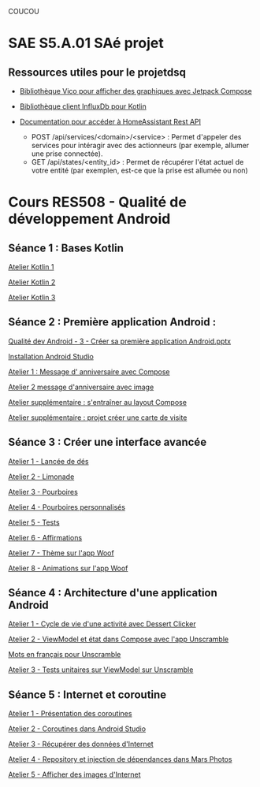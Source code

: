 COUCOU
# SAE S5.A.01 SAé projet

## Ressources utiles pour le projetdsq
* [Bibliothèque Vico pour afficher des graphiques avec Jetpack Compose](https://patrykandpatrick.com/vico/wiki/)

* [Bibliothèque client InfluxDb pour Kotlin](https://github.com/influxdata/influxdb-client-java/tree/master/client-kotlin)

* [Documentation pour accéder à HomeAssistant Rest API](https://developers.home-assistant.io/docs/api/rest/)
  * POST /api/services/\<domain\>/\<service\> : Permet d'appeler des services pour intéragir avec des actionneurs (par exemple, allumer une prise connectée). 
  * GET /api/states/\<entity_id\> : Permet de récupérer l'état actuel de votre entité (par exemplen, est-ce que la prise est allumée ou non)

# Cours RES508 - Qualité de développement Android

## Séance 1 : Bases Kotlin

[Atelier Kotlin 1](https://developer.android.com/codelabs/basic-android-kotlin-compose-first-program?hl=fr)

[Atelier Kotlin 2](https://developer.android.com/codelabs/basic-android-kotlin-compose-collections?hl=fr)

[Atelier Kotlin 3](https://developer.android.com/codelabs/basic-android-kotlin-compose-higher-order-functions?hl=fr)

## Séance 2 : Première application Android :

[Qualité dev Android - 3 - Créer sa première application Android.pptx](https://github.com/Josstoh/res508-qualite-dev-android/files/13635458/Qualite.dev.Android.-.3.-.Creer.sa.premiere.application.Android.pptx)

[Installation Android Studio](https://developer.android.com/codelabs/basic-android-kotlin-compose-first-app?hl=fr#0)

[Atelier 1 : Message d' anniversaire avec Compose](https://developer.android.com/codelabs/basic-android-kotlin-compose-text-composables?hl=fr )

[Atelier 2 message d'anniversaire avec image](https://developer.android.com/codelabs/basic-android-kotlin-compose-add-images?hl=fr#0 )

[Atelier supplémentaire : s'entraîner au layout Compose](https://developer.android.com/codelabs/basic-android-kotlin-compose-composables-practice-problems?hl=fr)

[Atelier supplémentaire : projet créer une carte de visite](https://developer.android.com/codelabs/basic-android-kotlin-compose-business-card?hl=fr) 

## Séance 3 : Créer une interface avancée

[Atelier 1 - Lancée de dés](https://developer.android.com/codelabs/basic-android-kotlin-compose-build-a-dice-roller-app?hl=fr )

[Atelier 2 - Limonade](https://developer.android.com/codelabs/basic-android-kotlin-compose-button-click-practice-problem?hl=fr)

[Atelier 3 - Pourboires](https://developer.android.com/codelabs/basic-android-kotlin-compose-using-state?hl=fr#0)

[Atelier 4 - Pourboires personnalisés](https://developer.android.com/codelabs/basic-android-kotlin-compose-calculate-tip?hl=fr#0)

[Atelier 5 - Tests](https://developer.android.com/codelabs/basic-android-kotlin-compose-write-automated-tests?hl=fr#0)

[Atelier 6 - Affirmations](https://developer.android.com/codelabs/basic-android-kotlin-compose-training-add-scrollable-list?hl=fr#0)

[Atelier 7 - Thème sur l'app Woof](https://developer.android.com/codelabs/basic-android-kotlin-compose-material-theming?hl=fr#0)

[Atelier 8 - Animations sur l'app Woof](https://developer.android.com/codelabs/basic-android-kotlin-compose-woof-animation?hl=fr)

## Séance 4 : Architecture d'une application Android

[Atelier 1 - Cycle de vie d'une activité avec Dessert Clicker](https://developer.android.com/codelabs/basic-android-kotlin-compose-activity-lifecycle?hl=fr#0)

[Atelier 2 - ViewModel et état dans Compose avec l'app Unscramble](https://developer.android.com/codelabs/basic-android-kotlin-compose-viewmodel-and-state?hl=fr)

[Mots en français pour Unscramble](https://gist.github.com/Josstoh/e01d893314aec90d8ae1715f33f0e351)

[Atelier 3 - Tests unitaires sur ViewModel sur Unscramble](https://developer.android.com/codelabs/basic-android-kotlin-compose-test-viewmodel?hl=fr)

## Séance 5 : Internet et coroutine

[Atelier 1 - Présentation des coroutines](https://developer.android.com/codelabs/basic-android-kotlin-compose-coroutines-kotlin-playground?hl=fr)

[Atelier 2 - Coroutines dans Android Studio](https://developer.android.com/codelabs/basic-android-kotlin-compose-coroutines-android-studio?hl=fr)

[Atelier 3 - Récupérer des données d'Internet](https://developer.android.com/codelabs/basic-android-kotlin-compose-getting-data-internet?hl=fr)

[Atelier 4 - Repository et injection de dépendances dans Mars Photos](https://developer.android.com/codelabs/basic-android-kotlin-compose-add-repository?hl=fr)

[Atelier 5 - Afficher des images d'Internet](https://developer.android.com/codelabs/basic-android-kotlin-compose-load-images?hl=fr)
